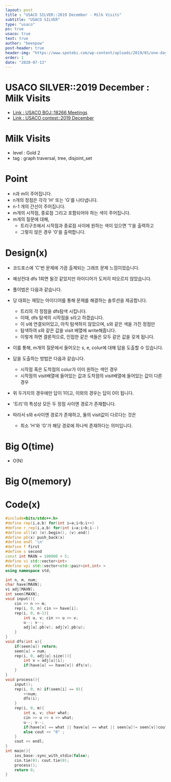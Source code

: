 ```yaml
---
layout: post
title : "USACO SILVER::2019 December - Milk Visits"
subtitle: "USACO SILVER"
type: "usaco"
ps: true
usaco: true
text: true
author: "beenpow"
post-header: true
header-img: "https://www.spotebi.com/wp-content/uploads/2019/01/one-day-day-one-workout-motivation-spotebi.jpg"
order: 1
date: "2020-07-13"
---
```


# USACO SILVER::2019 December : Milk Visits
- [Link : USACO BOJ::18266 Meetings](https://www.acmicpc.net/problem/18267)
- [Link : USACO contest::2019 December](http://www.usaco.org/index.php?page=dec19results)

# Milk Visits

- level : Gold 2
- tag : graph traversal, tree, disjoint_set

# Point
- n과 m이 주어집니다.
- n개의 정점은 각각 'H' 또는 'G'를 나타냅니다.
- n-1 개의 간선이 주어집니다.
- m개의 시작점, 종료점 그리고 포함되어야 하는 색이 주어집니다.
- m개의 질문에 대해,
  - 트리구조에서 시작점과 종료점 사이에 원하는 색이 있으면 '1'을 출력하고
  - 그렇지 않은 경우 '0'을 출력합니다.

# Design(x)
- 코드포스에 'C'번 문제에 가끔 출제되는 그래프 문제 느낌이었습니다.
- 예상컨대 dfs 1회면 될것 같았지만 아이디어가 도저히 떠오르지 않았습니다.
- 풀이법은 다음과 같습니다.
- 당 대회는 재밌는 아이디어를 통해 문제를 해결하는 솔루션을 제공합니다.
  - 트리의 각 정점을 dfs탐색 시킵니다.
  - 이때, dfs 탐색의 시작점을 s라고 하겠습니다.
  - 이 s에 연결되어있고, 아직 탐색하지 않았으며, s와 같은 색을 가진 정점만 
  - 탐색하여 s와 같은 값을 visit 배열에 write해줍니다.
  - 이렇게 하면 결론적으로, 인접한 같은 색들은 모두 같은 값을 갖게 됩니다.

- 이를 통해, m개의 질문에서 들어오는 s, e, colur에 대해 답을 도출할 수 있습니다.
- 답을 도출하는 방법은 다음과 같습니다.
  - 시작점 혹은 도착점의 colur가 이미 원하는 색인 경우
  - 시작점의 visit배열에 들어있는 값과 도착점의 visit배열에 들어있는 값이 다른 경우
- 위 두가지의 경우에만 답이 1이고, 이외의 경우는 답이 0이 됩니다.
- '트리'의 특성상 모든 두 정점 사이엔 경로가 존재합니다.
- 따라서 s와 e사이엔 경로가 존재하고, 둘의 visit값이 다르다는 것은
  - 최소 'H'와 'G'가 해당 경로에 하나씩 존재하다는 의미입니다.

# Big O(time)
- O(N)

# Big O(memory)

# Code(x)

```cpp
#include<bits/stdc++.h>
#define rep(i,a,b) for(int i=a;i<b;i++)
#define r_rep(i,a,b) for(int i=a;i>b;i--)
#define all(v) (v).begin(), (v).end()
#define pb(x) push_back(x)
#define endl '\n'
#define f first
#define s second
const int MAXN = 100000 + 5;
#define vi std::vector<int>
#define vpi std::vector<std::pair<int,int> >
using namespace std;

int n, m, num;
char have[MAXN];
vi adj[MAXN];
int seen[MAXN];
void input(){
	cin >> n >> m;
	rep(i, 0, n) cin >> have[i];
	rep(i, 0, n-1){
		int u, v; cin >> u >> v;
		u--; v--;
		adj[u].pb(v); adj[v].pb(u);
	}
}
void dfs(int u){
	if(seen[u]) return;
	seen[u] = num;
	rep(i, 0, adj[u].size()){
		int v = adj[u][i];
		if(have[u] == have[v]) dfs(v);
	}
}
void process(){
	input();
	rep(i, 0, n) if(seen[i] == 0){
		++num;
		dfs(i);
	}
	rep(i, 0, m){
		int u, v; char what;
		cin >> u >> v >> what;
		u--; v--;
		if(have[v] == what || have[u] == what || seen[u]!= seen[v])cout << "1" ;
		else cout << "0" ;
	}
	cout << endl;
}
int main(){
    ios_base::sync_with_stdio(false);
    cin.tie(0); cout.tie(0);
    process();
    return 0;
}
```
